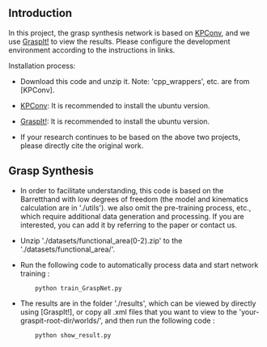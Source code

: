 ## Introduction

In this project, the grasp synthesis network is based on [KPConv](https://github.com/HuguesTHOMAS/KPConv-PyTorch/blob/master/INSTALL.md), and we use [GraspIt!](http://graspit-simulator.github.io/build/html/installation_linux.html) to view the results. Please configure the development environment according to the instructions in links.

Installation process:
* Download this code and unzip it. Note: 'cpp_wrappers', etc. are from [KPConv].

* [KPConv](https://github.com/HuguesTHOMAS/KPConv-PyTorch/blob/master/INSTALL.md): It is recommended to install the ubuntu version.

* [GraspIt!](http://graspit-simulator.github.io/build/html/installation_linux.html): It is recommended to install the ubuntu version.

* If your research continues to be based on the above two projects, please directly cite the original work.



## Grasp Synthesis
* In order to facilitate understanding, this code is based on the Barretthand with low degrees of freedom (the model and kinematics calculation are in './utils'). we also omit the pre-training process, etc., which require additional data generation and processing. If you are interested, you can add it by referring to the paper or contact us.

* Unzip './datasets/functional_area(0-2).zip' to the './datasets/functional_area/'.

* Run the following code to automatically process data and start network training :

          python train_GraspNet.py

* The results are in the folder './results', which can be viewed by directly using [GraspIt!], or copy all .xml files that you want to view to the 'your-graspit-root-dir/worlds/', and then run the following code :

          python show_result.py
